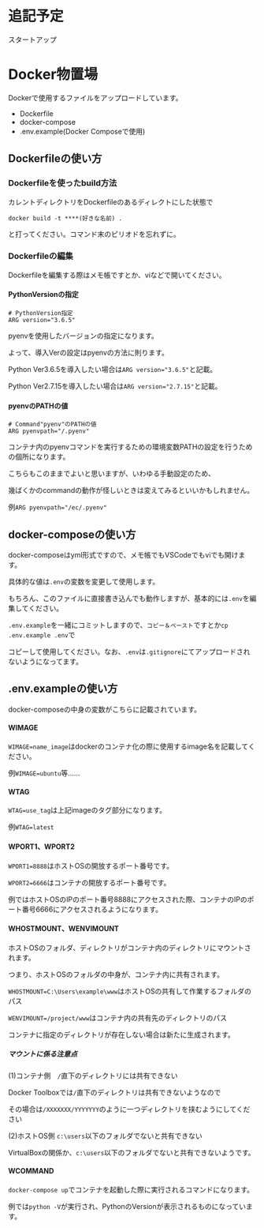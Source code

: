 # 追記予定
スタートアップ

# Docker物置場

Dockerで使用するファイルをアップロードしています。

- Dockerfile
- docker-compose
- .env.example(Docker Composeで使用)

## Dockerfileの使い方

### Dockerfileを使ったbuild方法

カレントディレクトリをDockerfileのあるディレクトにした状態で

```docker build -t ****(好きな名前) .```

と打ってください。コマンド末のピリオドを忘れずに。


### Dockerfileの編集

Dockerfileを編集する際はメモ帳ですとか、viなどで開いてください。

#### PythonVersionの指定
```
# PythonVersion指定
ARG version="3.6.5"
```
pyenvを使用したバージョンの指定になります。

よって、導入Verの設定はpyenvの方法に則ります。

Python Ver3.6.5を導入したい場合は`ARG version="3.6.5"`と記載。

Python Ver2.7.15を導入したい場合は`ARG version="2.7.15"`と記載。


#### pyenvのPATHの値

```
# Command"pyenv"のPATHの値
ARG pyenvpath="/.pyenv"
```

コンテナ内のpyenvコマンドを実行するための環境変数PATHの設定を行うための個所になります。

こちらもこのままでよいと思いますが、いわゆる手動設定のため、

幾ばくかのcommandの動作が怪しいときは変えてみるといいかもしれません。

例`ARG pyenvpath="/ec/.pyenv"`


## docker-composeの使い方

docker-composeはyml形式ですので、メモ帳でもVSCodeでもviでも開けます。

具体的な値は`.env`の変数を変更して使用します。

もちろん、このファイルに直接書き込んでも動作しますが、基本的には`.env`を編集してください。

`.env.example`を一緒にコミットしますので、`コピー＆ペースト`ですとか`cp .env.example .env`で

コピーして使用してください。なお、`.env`は`.gitignore`にてアップロードされないようになってます。


## .env.exampleの使い方

docker-composeの中身の変数がこちらに記載されています。

#### WIMAGE

`WIMAGE=name_image`はdockerのコンテナ化の際に使用するimage名を記載してください。

例`WIMAGE=ubuntu`等......


#### WTAG

`WTAG=use_tag`は上記imageのタグ部分になります。

例`WTAG=latest`


#### WPORT1、WPORT2

`WPORT1=8888`はホストOSの開放するポート番号です。

`WPORT2=6666`はコンテナの開放するポート番号です。

例ではホストOSのIPのポート番号8888にアクセスされた際、コンテナのIPのポート番号6666にアクセスされるようになります。


#### WHOSTMOUNT、WENVIMOUNT

ホストOSのフォルダ、ディレクトリがコンテナ内のディレクトリにマウントされます。

つまり、ホストOSのフォルダの中身が、コンテナ内に共有されます。

`WHOSTMOUNT=C:\Users\example\www`はホストOSの共有して作業するフォルダのパス

`WENVIMOUNT=/project/www`はコンテナ内の共有先のディレクトリのパス 

コンテナに指定のディレクトリが存在しない場合は新たに生成されます。

##### マウントに係る注意点

(1)コンテナ側　`/`直下のディレクトリには共有できない

Docker Toolboxでは`/`直下のディレクトリは共有できないようなので

その場合は`/XXXXXXX/YYYYYYY`のように一つディレクトリを挟むようにしてください

(2)ホストOS側 `c:\users`以下のフォルダでないと共有できない

VirtualBoxの関係か、`c:\users`以下のフォルダでないと共有できないようです。

#### WCOMMAND

`docker-compose up`でコンテナを起動した際に実行されるコマンドになります。

例では`python -V`が実行され、PythonのVersionが表示されるものになっています。
